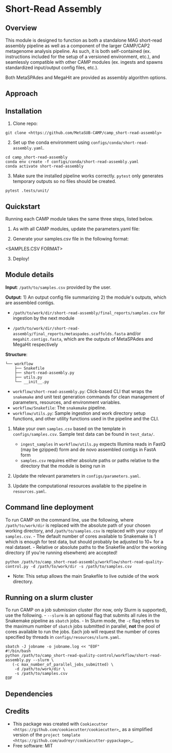 # Short-Read Assembly

Overview
--------

This module is designed to function as both a standalone MAG short-read assembly pipeline as well as a component of the larger CAMP/CAP2 metagenome analysis pipeline. As such, it is both self-contained (ex. instructions included for the setup of a versioned environment, etc.), and seamlessly compatible with other CAMP modules (ex. ingests and spawns standardized input/output config files, etc.). 

Both MetaSPAdes and MegaHit are provided as assembly algorithm options. 

Approach
--------
<INSERT PIPELINE IMAGE>

Installation
------------

1. Clone repo: 

```
git clone <https://github.com/MetaSUB-CAMP/camp_short-read-assembly>
```

2. Set up the conda environment using ``configs/conda/short-read-assembly.yaml``. 

```
cd camp_short-read-assembly
conda env create -f configs/conda/short-read-assembly.yaml
conda activate short-read-assembly
```

3. Make sure the installed pipeline works correctly. ``pytest`` only generates temporary outputs so no files should be created.

```
pytest .tests/unit/
```

Quickstart
----------

Running each CAMP module takes the same three steps, listed below.

1. As with all CAMP modules, update the parameters.yaml file:

<TABLE OF PARAMETERS AND DESCRIPTIONS>

2. Generate your samples.csv file in the following format:

<SAMPLES.CSV FORMAT>

3. Deploy!

<SNAKEMAKE COMMAND>

Module details
---------------

**Input**: ``/path/to/samples.csv`` provided by the user.

**Output**: 1) An output config file summarizing 2) the module's outputs, which are assembled contigs. 

- ``/path/to/work/dir/short-read-assembly/final_reports/samples.csv`` for ingestion by the next module

- ``/path/to/work/dir/short-read-assembly/final_reports/metaspades.scaffolds.fasta`` and/or ``megahit.contigs.fasta``, which are the outputs of MetaSPAdes and MegaHit respectively

**Structure**:
```
└── workflow
    ├── Snakefile
    ├── short-read-assembly.py
    ├── utils.py
    └── __init__.py
```
* ``workflow/short-read-assembly.py``: Click-based CLI that wraps the ``snakemake`` and unit test generation commands for clean management of parameters, resources, and environment variables.
* ``workflow/Snakefile``: The ``snakemake`` pipeline. 
* ``workflow/utils.py``: Sample ingestion and work directory setup functions, and other utility functions used in the pipeline and the CLI.

1. Make your own ``samples.csv`` based on the template in ``configs/samples.csv``. Sample test data can be found in ``test_data/``. 
    - ``ingest_samples`` in ``workflow/utils.py`` expects Illumina reads in FastQ (may be gzipped) form and de novo assembled contigs in FastA form
    - ``samples.csv`` requires either absolute paths or paths relative to the directory that the module is being run in

2. Update the relevant parameters in ``configs/parameters.yaml``.

3. Update the computational resources available to the pipeline in ``resources.yaml``. 


Command line deployment
-----------------------
To run CAMP on the command line, use the following, where ``/path/to/work/dir`` is replaced with the absolute path of your chosen working directory, and ``/path/to/samples.csv`` is replaced with your copy of ``samples.csv``. 
    - The default number of cores available to Snakemake is 1 which is enough for test data, but should probably be adjusted to 10+ for a real dataset.
    - Relative or absolute paths to the Snakefile and/or the working directory (if you're running elsewhere) are accepted!
```
python /path/to/camp_short-read-assembly/workflow/short-read-quality-control.py -d /path/to/work/dir -s /path/to/samples.csv
```

* Note: This setup allows the main Snakefile to live outside of the work directory.

Running on a slurm cluster
--------------------------
To run CAMP on a job submission cluster (for now, only Slurm is supported), use the following.
    - ``--slurm`` is an optional flag that submits all rules in the Snakemake pipeline as ``sbatch`` jobs. 
    - In Slurm mode, the ``-c`` flag refers to the maximum number of ``sbatch`` jobs submitted in parallel, **not** the pool of cores available to run the jobs. Each job will request the number of cores specified by threads in ``configs/resources/slurm.yaml``.
```
sbatch -J jobname -o jobname.log << "EOF"
#!/bin/bash
python /path/to/camp_short-read-quality-control/workflow/short-read-assembly.py --slurm \
   (-c max_number_of_parallel_jobs_submitted) \
    -d /path/to/work/dir \
    -s /path/to/samples.csv
EOF
```
Dependencies
------------
<LIST ALL DEPENDENCIES>

Credits
-------

* This package was created with `Cookiecutter <https://github.com/cookiecutter/cookiecutter>`_ as a simplified version of the `project template <https://github.com/audreyr/cookiecutter-pypackage>`_.
* Free software: MIT


